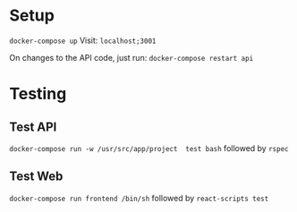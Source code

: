 # Setup
`docker-compose up`
Visit:
`localhost;3001`

On changes to the API code, just run:
`docker-compose restart api`

# Testing
## Test API
`docker-compose run -w /usr/src/app/project  test bash` followed by `rspec`
## Test Web
`docker-compose run frontend /bin/sh` followed by `react-scripts test`



